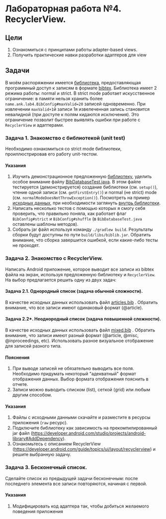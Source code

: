 # Лабораторная работа №4. RecyclerView.

## Цели
1. Ознакомиться с принципами работы adapter-based views.
1. Получить практические навки разработки адаптеров для view

## Задачи

В моём распоряжении имеется [библиотека](biblib), предоставляющая программный доступ к записям в формате [bibtex](http://www.bibtex.org). Библиотека имеет 2 режима работы: normal и strict. В strict mode работает искусственное ограничение: в памяти нельзя хранить более `name.ank.lab4.BibConfig#maxValid=20` записей одновременно. При извлечении `maxValid+1`й записи 1я извелеченная запись становится невалидной (при доступе к полям кидаются исключения). Это ограничение позволит быстрее выявлять ошибки при работе с `RecyclerView` и адаптерами.

### Задача 1. Знакомство с библиотекой (unit test)
Необходимо ознакомиться со strict mode библиотеки, проиллюстрировав его работу unit-тестом.

#### Указания
1. Изучить демонстрационное предложенную [библиотеку](biblib), уделить особое внимание файлу [BibDatabaseTest.java](biblib/src/test/java/name/ank/lab4/BibDatabaseTest.java). В этом файле тестируется (демонстрируется) создание библиотеки (см. `setup()`), чтение одной записи (см. `getFirstEntry()`) и normal (не strict) mode (см. `normalModeDoesNotThrowException()`). Посмотреть на пример [исходных данных](biblib/src/test/resources/references.bib), при необходимости заглянуть [внутрь библиотеки](biblib/src/main/java/name/ank/lab4).
1. Написать несколько тестов с помощью которых я смогу себя проверить, что правильно поняла, как работает флаг `BibConfig#strict` и `BibConfig#shuffle` (в `BibDatabaseTest.java` оставлены шаблоны методов).
1. Собрать jar файл используя команду `./gradlew build`. Результаты сборки будут доступны по пути `build/libs/biblib.jar`. Обратить внимание, что сборка завершится ошибкой, если какие-либо тесты не проходят.

### Задача 2. Знакомство с RecyclerView.
Написать Android приложение, которое выводит все записи из bibtex файла на экран, используя предложенную библиотеку и `RecyclerView`. На выбор предлагается решить одну из двух задач: 

#### Задача 2.1. Однородный список (задача обычной сложности).
В качестве исходных данных использовать файл [articles.bib](samples/articles.bib) . Обратить внимание, что все записи имеют одинаковый формат (@article).

#### Задача 2.2*. Неоднородный список (задача повышенной сложности).
В качестве исходных данных использовать файл [mixed.bib](samples/mixed.bib) . Обратить внимание, что записи имеют разный формат (@article, @misc, @inproceedings, etc). Использовать разное визуальное отображение для записей разного типа.


#### Пояснения
1. При выводе записей не обязательно выводить все поля. Необходимо придумать некоторый "адекватный" формат отображения данных. Выбор формата отображения пояснить в отчете.
1. Записи можно выводить списком (list), сеткой (grid) или любым другим способом.

#### Указания
1. Файлы с исходными данными скачайте и разместите в ресурсы приложения (`raw` ресурс).
1. Подключите библиотеку как зависимость на прекомпилированный jar файл (https://developer.android.com/studio/projects/android-library#AddDependency).
1. Ознакомьтесь с описанием RecyclerView (https://developer.android.com/guide/topics/ui/layout/recyclerview) и решите выбранную задачу. 

### Задача 3. Бесконечный список.
Сделайте список из предыдущей задачи бесконечным: после последнего элемента все записи повторяются, начиная с первой. 

#### Указания
1. Модифицировать код адаптера так, чтобы добиться желаемого поведения приложения
